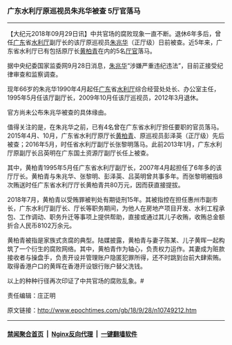 ### 广东水利厅原巡视员朱兆华被查 5厅官落马
------------------------

<p>【大纪元2018年09月29日讯】中共官场的腐败现象一直不断。退休6年多后，曾任<a href="http://www.epochtimes.com/gb/tag/%E5%B9%BF%E4%B8%9C.html">广东</a>省<a href="http://www.epochtimes.com/gb/tag/%E6%B0%B4%E5%88%A9%E5%8E%85.html">水利厅</a>副厅长的该厅原巡视员<a href="http://www.epochtimes.com/gb/tag/%E6%9C%B1%E5%85%86%E5%8D%8E.html">朱兆华</a>（正厅级）日前被查。近5年来，广东省水利厅已有包括原厅长<a href="http://www.epochtimes.com/gb/tag/%E9%BB%84%E6%9F%8F%E9%9D%92.html">黄柏青</a>在内的5名<a href="http://www.epochtimes.com/gb/tag/%E5%8E%85%E5%AE%98.html">厅官</a>落马。</p>
<p>据中央纪委国家监委网9月28日消息，<a href="http://www.epochtimes.com/gb/tag/%E6%9C%B1%E5%85%86%E5%8D%8E.html">朱兆华</a>“涉嫌严重违纪违法”，目前正接受纪律审查和监察调查。</p>
<p>现年66岁的朱兆华1990年4月起任<a href="http://www.epochtimes.com/gb/tag/%E5%B9%BF%E4%B8%9C.html">广东</a>省<a href="http://www.epochtimes.com/gb/tag/%E6%B0%B4%E5%88%A9%E5%8E%85.html">水利厅</a>综合经营处处长、办公室主任，1995年5月任该厅副厅长，2009年10月任该厅巡视员，2012年3月退休。</p>
<p>官方尚未公布朱兆华被查的具体缘由。</p>
<p>值得关注的是，在朱兆华之前，已有4名曾在广东省水利厅担任要职的官员落马。2015年4月、10月，广东省水利厅原厅长<a href="http://www.epochtimes.com/gb/tag/%E9%BB%84%E6%9F%8F%E9%9D%92.html">黄柏青</a>、原巡视员彭泽英（正厅级）先后被查；2016年5月，时任省水利厅副厅长张黎明落马。此前2013年1月，广东水利厅原副厅长吕英明在广东国土资源厅副厅长任上被查。</p>
<p>其中，黄柏青1995年5月任广东省水利厅副厅长，2007年4月起担任了6年多的该厅厅长。黄柏青与朱兆华、张黎明、彭泽英、吕英明曾共事多年。而张黎明被指8次贿送时任广东省水利厅厅长黄柏青共80万元，因而获直接提拔。</p>
<p>2018年7月，黄柏青以受贿罪被判处有期徒刑15年。其被指控在担任惠州市副市长，广东水利厅副厅长、厅长等职务期间，为他人在房地产项目开发、水利工程承包、工作调动、职务升迁等事项上提供帮助，直接或通过其儿子收贿，收贿总金额折合人民币8102万余元。</p>
<p>黄柏青被指是家族式贪腐的典型。陆媒披露，黄柏青与妻子陈某、儿子黄晖一起构筑了一个衍生的腐败网络。其中，黄柏青作为轴心，负责权力运作。其妻成为赃款接收者与操盘手，负责开设并管理账户隐匿犯罪所得，还不时跳到台前大肆索贿。取得香港户口的黄晖在香港开设银行账户替父洗钱。</p>
<p>以上的种种行径再次印证了中共官场的腐败乱象。#</p>
<p>责任编辑：庄正明</p>

原文链接：http://www.epochtimes.com/gb/18/9/28/n10749212.htm


------------------------
#### [禁闻聚合首页](https://github.com/gfw-breaker/banned-news/blob/master/README.md) &nbsp;|&nbsp; [Nginx反向代理](https://github.com/gfw-breaker/open-proxy/blob/master/README.md) &nbsp;|&nbsp; [一键翻墙软件](https://github.com/gfw-breaker/nogfw/blob/master/README.md)